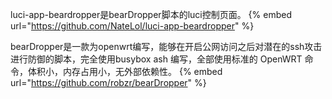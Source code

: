 luci-app-beardropper是bearDropper脚本的luci控制页面。
{% embed url="https://github.com/NateLol/luci-app-beardropper" %}

bearDropper是一款为openwrt编写，能够在开启公网访问之后对潜在的ssh攻击进行防御的脚本，完全使用busybox ash 编写，全部使用标准的 OpenWRT 命令，体积小，内存占用小，无外部依赖性。
{% embed url="https://github.com/robzr/bearDropper" %}
